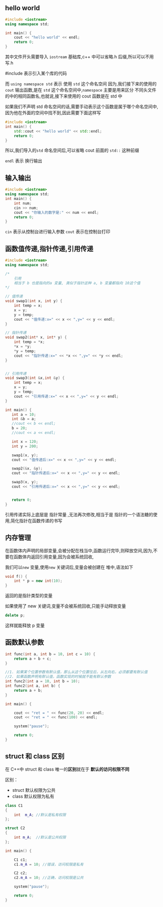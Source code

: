 ## hello world

```cpp
#include <iostream>
using namespace std;

int main() {
	cout << "hello world" << endl;
	return 0;
}

```

其中文件开头需要导入 `iostream` 基础库,c++ 中可以省略.h 后缀,所以可以不用写.h

#include 表示引入某个库的代码

而 `using namespace std` 表示 使用 `std` 这个命名空间 因为,我们接下来的使用的`cout` 输出函数,是在 `std` 这个命名空间中,`namespace` 主要是用来区分 不同头文件的中的相同函数名,也就说,接下来使用的 cout 函数是在 std 中

如果我们不声明 std 命名空间的话,需要手动表示这个函数是属于哪个命名空间中,因为他在外面的空间中找不到,因此需要下面这样写

```cpp
#include <iostream>
int main() {
	std::cout << "hello world" << std::endl;
	return 0;
}
```

所以,我们导入的`std` 命名空间后,可以省略 cout 前面的 `std::` 这种前缀

`endl` 表示 换行输出

## 输入输出

```cpp
#include <iostream>
using namespace std;
int main() {
	int num;
	cin >> num;
	cout << "你输入的数字是:" << num << endl;
	return 0;
}

```

`cin` 表示从控制台进行输入参数 `cout` 表示在控制台打印

## 函数值传递,指针传递,引用传递

```cpp
#include <iostream>
using namespace std;

/*
	引用
	相当于 b 也是指向的a 变量, 类似于指针这种 a, b 变量都指向 10这个值
*/

// 值传递
void swap1(int x, int y) {
	int temp = x;
	x = y;
	y = temp;
	cout << "值传递:x=" << x << ",y=" << y << endl;
}

// 指针传递
void swap2(int* x, int* y) {
	int temp = *x;
	*x = *y;
	*y = temp;
	cout << "指针传递:x=" << *x << ",y=" << *y << endl;
}


// 引用传递
void swap3(int &x,int &y) {
	int temp = x;
	x = y;
	y = temp;
	cout << "引用传递:x=" << x << ",y=" << y << endl;
}

int main() {
   int a = 10;
   int &b = a;
   //cout << b << endl;
   b = 20;
   //cout << a << endl;

   int x = 120;
   int y = 200;

   swap1(x, y);
   cout << "值传递后:x=" << x << ",y=" << y << endl;

   swap2(&x, &y);
   cout << "指针传递后:x=" << x << ",y=" << y << endl;

   swap3(x, y);
   cout << "引用传递后:x=" << x << ",y=" << y << endl;


   return 0;
}
```

引用传递实际上底层是 指针常量 ,无法再次修改,相当于是 指针的一个语法糖的使用,简化指针在函数传递的书写

## 内存管理

在函数体内声明的局部变量,会被分配在栈当中,函数运行完毕,则释放空间,因为,不要在函数体内返回引用变量,因为会被系统回收,

我们可以`new` 变量,使用`new` 关键词后,变量会被创建在 堆中,语法如下

```cpp
void f() {
	int * p = new int(10);
}
```

返回的是指针类型的变量

如果使用了 new 关键词,变量不会被系统回收,只能手动释放变量

```cpp
delete p;
```

这样就能释放 p 变量

## 函数默认参数

```cpp
int func(int a, int b = 10, int c = 10) {
	return a + b + c;
}

//1. 如果某个位置参数有默认值，那么从这个位置往后，从左向右，必须都要有默认值
//2. 如果函数声明有默认值，函数实现的时候就不能有默认参数
int func2(int a = 10, int b = 10);
int func2(int a, int b) {
	return a + b;
}

int main() {

	cout << "ret = " << func(20, 20) << endl;
	cout << "ret = " << func(100) << endl;

	system("pause");

	return 0;
}
```

## struct 和 class 区别

在 C++中 struct 和 class 唯一的**区别**就在于 **默认的访问权限不同**

区别：

- struct 默认权限为公共
- class 默认权限为私有

```cpp
class C1
{
	int  m_A; //默认是私有权限
};

struct C2
{
	int m_A;  //默认是公共权限
};

int main() {

	C1 c1;
	c1.m_A = 10; //错误，访问权限是私有

	C2 c2;
	c2.m_A = 10; //正确，访问权限是公共

	system("pause");

	return 0;
}
```
